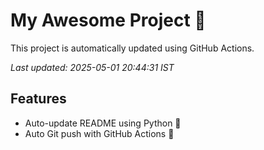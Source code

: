# My Awesome Project 🚀

This project is automatically updated using GitHub Actions.

_Last updated: 2025-05-01 20:44:31 IST_

## Features
- Auto-update README using Python 🐍
- Auto Git push with GitHub Actions 🤖
